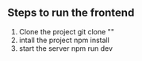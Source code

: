 ## Steps to run the frontend
1. Clone the project
     git clone ""
2. intall the project
     npm install
3. start the server
     npm run dev
